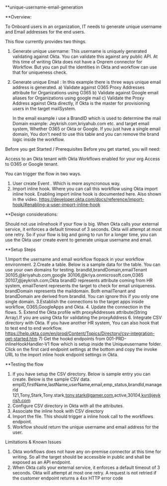 **unique-username-email-generation

**Overview:

To Onboard users in an organization, IT needs to generate unique username and Email addresses for the end users. 

This flow currently provides two things.
1) Generate unique username: This username is uniquely generated validating against Okta. You can validate this against any public API. At this time of writing Okta does not have a Onprem connector for Workflow. But you can pull the identities in Okta and workflow can use that for uniqueness check.

2) Generate unique Email : In this example there is three ways unique email address is generated.
    a) Validate against O365 Proxy Addresses attribute for Organizations using O365
    b) Validate against Google email aliases for Organizations using google mail
    c) Validate the Proxy Address against Okta directly, if Okta is the master for provisioning users in the target mailSystem.
    
    
    In the email example i use a BrandID which is used to determine the mail Domain example: Jeykrish.com,kriyahub.com etc. and target email system, Whether O365 or Okta or Google. If you just have a single email domain, You don't need to use this table and you can remove the brand logic inside the workflow.
    
    
Before you get Started / Prerequisites
Before you get started, you will need:

Access to an Okta tenant with Okta Workflows enabled for your org
Access to O365 or Google tenant. 

You can trigger the flow in two ways.
   1) User create Event . Which is more asyncronous way.
   2) Import inline hook. Where you can call this workflow using Okta import inline hook. Enabling import inline hook is documented here. Also shown in the video.
           https://developer.okta.com/docs/reference/import-hook/#enabling-a-user-import-inline-hook
           

**Design considerations:

Should not use inlinehook if your flow is big. When Okta calls your external service, it enforces a default timeout of 3 seconds. Okta will attempt at most one retry. So if your flow is big and going to run for a longer time, you can use the Okta user create event to generate unique username and email.


**Setup Steps

1.Import the username and email workflow flopack in your workflow environment.
2.Create a table. Below is a sample data for the table. You can use your own domains for testing.
brandId,brandDomain,emailTenant
30105,@kriyahub.com,google
30106,@kriya.onmicrosoft.com,O365
30107,@jeykrish.com,Okta
brandID represents attribute coming from HR system, emailTenent represents the target to check for email uniqueness. brandDomain represents the maildomain. Both emailTenant and brandDomain are derived from brandId. You can ignore this if you only one single domain.
3.Establish the connections to the target apps inside workflow, O365,GoogleApps and Okta.
4. Update the connection in the flows.
5. Extend the Okta profile with proxyAddresses attribute(String Array).If you are using Okta for validating the proxyAddress
6. Integrate CSV directory with Okta. If you have another HR system, You can also hook that to test end to end workflow.
https://help.okta.com/en/prod/Content/Topics/Directory/csv-integration-get-started.htm
7) Get the hookd endpoints from 001-PRD-inlineHookHandler-V1 flow which is setup inside the Uniqueusername folder. Click on the first card endpoint settings at the bottom and copy the invoke URL to the import inline hook endpoint settings in Okta.

**Testing the flow

1) If you have setup the CSV directory. Below is sample entry you can create.
Below is the sample CSV data.
empID,firstName,lastName,userName,email,emp_status,brandId,managerId
121,Tony,Stark,Tony.stark,tony.stark@gamer.com,active,30104,kvr@jeykrish.com
2) Configure CSV directory in Okta with all the attributes. 
3) Associate the inline hook with CSV directory
4) Import the file. This should trigger a inline hook call to the workflows endpoint.
5) Workflow should return the unique username and email address for the user.


Limitations & Known Issues
1) Okta workflows does not have any on-premise connector at this time for writing. So all the target should be accessible in public and shall be exposed as an API endpoint.
2) When Okta calls your external service, it enforces a default timeout of 3 seconds. Okta will attempt at most one retry. A request is not retried if the customer endpoint returns a 4xx HTTP error code
